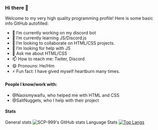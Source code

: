 ### Hi there 👋
Welcome to my very high quality programming profile! Here is some basic info GitHub autofilled:
- 🔭 I’m currently working on my discord bot
- 🌱 I’m currently learning JS/Discord.js
- 👯 I’m looking to collaborate on HTML/CSS projects.
- 🤔 I’m looking for help with JS
- 💬 Ask me about HTML/CSS
- 📫 How to reach me: Twiter, Discord
- 😄 Pronouns: He/Him
- ⚡ Fun fact: I have gived myself heartburn many times.
#### People I know/work with:
- @Naoismywaifu, who helped me with HTML and CSS
- @SaltNuggets, who I help with their project
#### Stats
General stats
![SCP-999's GitHub stats](https://github-readme-stats.vercel.app/api?username=theblobscp&show_icons=true&theme=dark)
Language Stats
[![Top Langs](https://github-readme-stats.vercel.app/api/top-langs/?username=theblobscp&show_icons=true&theme=dark)](https://github.com/anuraghazra/github-readme-stats)

